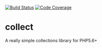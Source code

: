 [![Build Status](https://travis-ci.org/nozavroni/collect.svg?branch=master)](https://travis-ci.org/nozavroni/collect)
[![Code Coverage](https://scrutinizer-ci.com/g/nozavroni/collect/badges/coverage.png?b=master)](https://scrutinizer-ci.com/g/nozavroni/collect/?branch=master)


# collect
A really simple collections library for PHP5.6+
